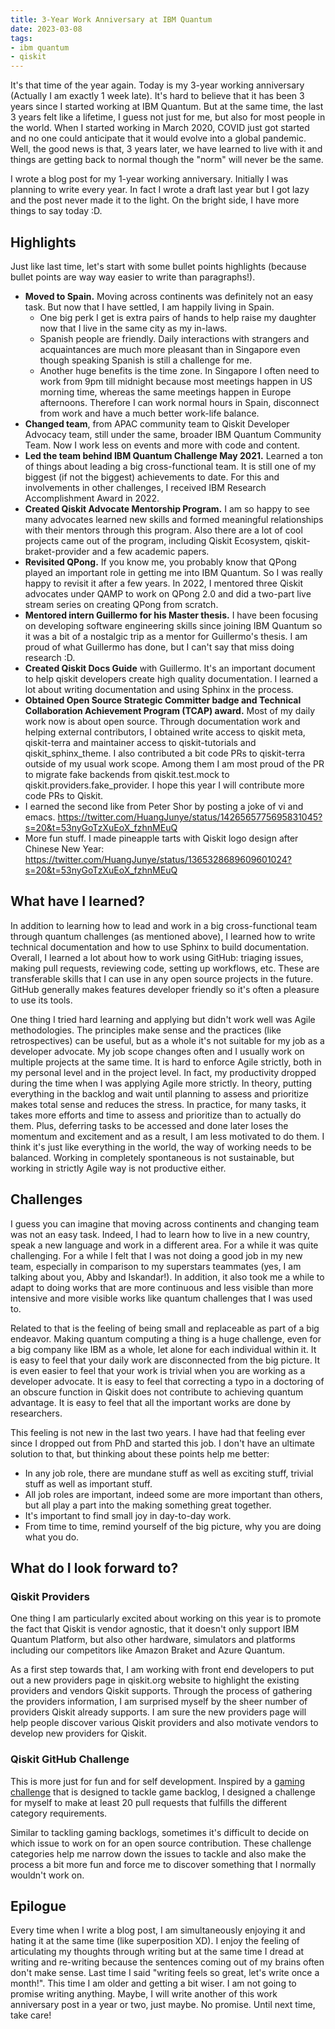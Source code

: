 ```yaml
---
title: 3-Year Work Anniversary at IBM Quantum
date: 2023-03-08
tags:
- ibm quantum
- qiskit
---
```


It's that time of the year again. Today is my 3-year working anniversary (Actually I am exactly 1 week late). It's hard to believe that it has been 3 years since I started working at IBM Quantum. But at the same time, the last 3 years felt like a lifetime, I guess not just for me, but also for most people in the world. When I started working in March 2020, COVID just got started and no one could anticipate that it would evolve into a global pandemic. Well, the good news is that, 3 years later, we have learned to live with it and things are getting back to normal though the "norm" will never be the same.

I wrote a blog post for my 1-year working anniversary. Initially I was planning to write every year. In fact I wrote a draft last year but I got lazy and the post never made it to the light. On the bright side, I have more things to say today :D.

## Highlights

Just like last time, let's start with some bullet points highlights (because bullet points are way way easier to write than paragraphs!).

- **Moved to Spain.** Moving across continents was definitely not an easy task. But now that I have settled, I am happily living in Spain. 
	- One big perk I get is extra pairs of hands to help raise my daughter now that I live in the same city as my in-laws. 
	- Spanish people are friendly. Daily interactions with strangers and acquaintances are much more pleasant than in Singapore even though speaking Spanish is still a challenge for me. 
	- Another huge benefits is the time zone. In Singapore I often need to work from 9pm till midnight because most meetings happen in US morning time, whereas the same meetings happen in Europe afternoons. Therefore I can work normal hours in Spain, disconnect from work and have a much better work-life balance.
- **Changed team**, from APAC community team to Qiskit Developer Advocacy team, still under the same, broader IBM Quantum Community Team. Now I work less on events and more with code and content.
- **Led the team behind IBM Quantum Challenge May 2021.** Learned a ton of things about leading a big cross-functional team. It is still one of my biggest (if not the biggest) achievements to date. For this and involvements in other challenges, I received IBM Research Accomplishment Award in 2022.
- **Created Qiskit Advocate Mentorship Program.** I am so happy to see many advocates learned new skills and formed meaningful relationships with their mentors through this program. Also there are a lot of cool projects came out of the program, including Qiskit Ecosystem, qiskit-braket-provider and a few academic papers.
- **Revisited QPong.** If you know me, you probably know that QPong played an important role in getting me into IBM Quantum. So I was really happy to revisit it after a few years. In 2022, I mentored three Qiskit advocates under QAMP to work on QPong 2.0 and did a two-part live stream series on creating QPong from scratch.
- **Mentored intern Guillermo for his Master thesis.** I have been focusing on developing software engineering skills since joining IBM Quantum so it was a bit of a nostalgic trip as a mentor for Guillermo's thesis. I am proud of what Guillermo has done, but I can't say that miss doing research :D. 
- **Created Qiskit Docs Guide** with Guillermo. It's an important document to help qiskit developers create high quality documentation. I learned a lot about writing documentation and using Sphinx in the process.
- **Obtained Open Source Strategic Committer badge and Technical Collaboration Achievement Program (TCAP) award.** Most of my daily work now is about open source. Through documentation work and helping external contributors, I obtained write access to qiskit meta, qiskit-terra and maintainer access to qiskit-tutorials and qiskit_sphinx_theme. I also contributed a bit code PRs to qiskit-terra outside of my usual work scope. Among them I am most proud of the PR to migrate fake backends from qiskit.test.mock to qiskit.providers.fake_provider. I hope this year I will contribute more code PRs to Qiskit.
- I earned the second like from Peter Shor by posting a joke of vi and emacs. https://twitter.com/HuangJunye/status/1426565775695831045?s=20&t=53nyGoTzXuEoX_fzhnMEuQ
- More fun stuff. I made pineapple tarts with Qiskit logo design after Chinese New Year: https://twitter.com/HuangJunye/status/1365328689609601024?s=20&t=53nyGoTzXuEoX_fzhnMEuQ

## What have I learned?

In addition to learning how to lead and work in a big cross-functional team through quantum challenges (as mentioned above), I learned how to write technical documentation and how to use Sphinx to build documentation. Overall, I learned a lot about how to work using GitHub: triaging issues, making pull requests, reviewing code, setting up workflows, etc. These are transferable skills that I can use in any open source projects in the future. GitHub generally makes features developer friendly so it's often a pleasure to use its tools.

One thing I tried hard learning and applying but didn't work well was Agile methodologies. The principles make sense and the practices (like retrospectives) can be useful, but as a whole it's not suitable for my job as a developer advocate. My job scope changes often and I usually work on multiple projects at the same time. It is hard to enforce Agile strictly, both in my personal level and in the project level. In fact, my productivity dropped during the time when I was applying Agile more strictly. In theory, putting everything in the backlog and wait until planning to assess and prioritize makes total sense and reduces the stress. In practice, for many tasks, it takes more efforts and time to assess and prioritize than to actually do them. Plus, deferring tasks to be accessed and done later loses the momentum and excitement and as a result, I am less motivated to do them. I think it's just like everything in the world, the way of working needs to be balanced. Working in completely spontaneous is not sustainable, but working in strictly Agile way is not productive either. 

## Challenges

I guess you can imagine that moving across continents and changing team was not an easy task. Indeed, I had to learn how to live in a new country, speak a new language and work in a different area. For a while it was quite challenging. For a while I felt that I was not doing a good job in my new team, especially in comparison to my superstars teammates (yes, I am talking about you, Abby and Iskandar!). In addition, it also took me a while to adapt to doing works that are more continuous and less visible than more intensive and more visible works like quantum challenges that I was used to.

Related to that is the feeling of being small and replaceable as part of a big endeavor. Making quantum computing a thing is a huge challenge, even for a big company like IBM as a whole, let alone for each individual within it. It is easy to feel that your daily work are disconnected from the big picture. It is even easier to feel that your work is trivial when you are working as a developer advocate. It is easy to feel that correcting a typo in a doctoring of an obscure function in Qiskit does not contribute to achieving quantum advantage. It is easy to feel that all the important works are done by researchers. 

This feeling is not new in the last two years. I have had that feeling ever since I dropped out from PhD and started this job. I don't have an ultimate solution to that, but thinking about these points help me better:

- In any job role, there are mundane stuff as well as exciting stuff, trivial stuff as well as important stuff.
- All job roles are important, indeed some are more important than others, but all play a part into the making something great together.
- It's important to find small joy in day-to-day work.
- From time to time, remind yourself of the big picture, why you are doing what you do.
 
## What do I look forward to?

### Qiskit Providers

One thing I am particularly excited about working on this year is to promote the fact that Qiskit is vendor agnostic, that it doesn't only support IBM Quantum Platform, but also other hardware, simulators and platforms including our competitors like Amazon Braket and Azure Quantum. 

As a first step towards that, I am working with front end developers to put out a new providers page in qiskit.org website to highlight the existing providers and vendors Qiskit supports. Through the process of gathering the providers information, I am surprised myself by the sheer number of providers Qiskit already supports. I am sure the new providers page will help people discover various Qiskit providers and also motivate vendors to develop new providers for Qiskit.

### Qiskit GitHub Challenge

This is more just for fun and for self development. Inspired by a [gaming challenge](https://discuss.grouvee.com/t/2021-grouvee-challenge-how-to-instructions/6955) that is designed to tackle game backlog, I designed a challenge for myself to make at least 20 pull requests that fulfills the different category requirements.

Similar to tackling gaming backlogs, sometimes it's difficult to decide on which issue to work on for an open source contribution. These challenge categories help me narrow down the issues to tackle and also make the process a bit more fun and force me to discover something that I normally wouldn't work on.

## Epilogue

Every time when I write a blog post, I am simultaneously enjoying it and hating it at the same time (like superposition XD). I enjoy the feeling of articulating my thoughts through writing but at the same time I dread at writing and re-writing because the sentences coming out of my brains often don't make sense. Last time I said "writing feels so great, let's write once a month!". This time I am older and getting a bit wiser. I am not going to promise writing anything. Maybe, I will write another of this work anniversary post in a year or two, just maybe. No promise. Until next time, take care!

